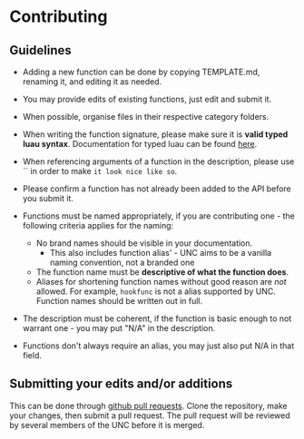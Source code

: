 # Contributing

## Guidelines
* Adding a new function can be done by copying TEMPLATE.md, renaming it, and editing it as needed.
* You may provide edits of existing functions, just edit and submit it.
* When possible, organise files in their respective category folders.
* When writing the function signature, please make sure it is **valid typed luau syntax**. Documentation for typed luau can be found [here](https://luau-lang.org/typecheck#union-types).
* When referencing arguments of a function in the description, please use `` in order to make `it look nice like so`.
* Please confirm a function has not already been added to the API before you submit it.

* Functions must be named appropriately, if you are contributing one - the following criteria applies for the naming:
  * No brand names should be visible in your documentation.
    * This also includes function alias' - UNC aims to be a vanilla naming convention, not a branded one
   * The function name must be **descriptive of what the function does**.
   * Aliases for shortening function names without good reason are *not* allowed. For example, `hookfunc` is not a alias supported by UNC. Function names should be written out in full.
  
* The description must be coherent, if the function is basic enough to not warrant one - you may put "N/A" in the description.
* Functions don't always require an alias, you may just also put N/A in that field.

## Submitting your edits and/or additions
This can be done through [github pull requests](https://docs.github.com/en/pull-requests/collaborating-with-pull-requests/proposing-changes-to-your-work-with-pull-requests/about-pull-requests). Clone the repository, make your changes, then submit a pull request. The pull request will be reviewed by several members of the UNC before it is merged.
